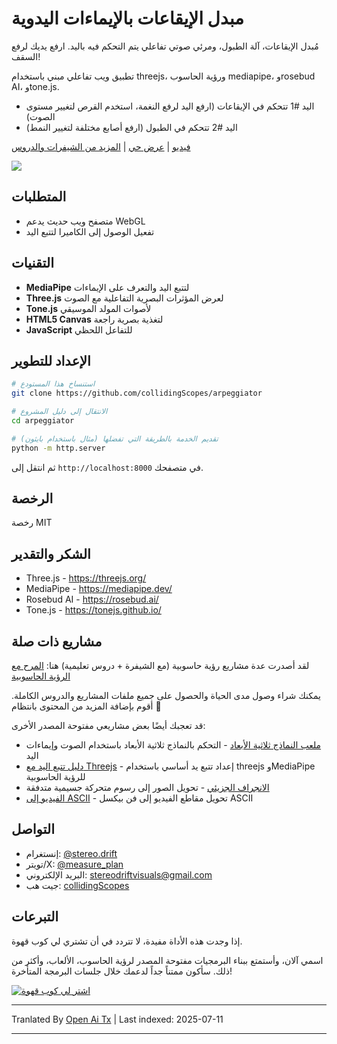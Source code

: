 # مبدل الإيقاعات بالإيماءات اليدوية

مُبدل الإيقاعات، آلة الطبول، ومرئي صوتي تفاعلي يتم التحكم فيه باليد. ارفع يديك لرفع السقف!

تطبيق ويب تفاعلي مبني باستخدام threejs، ورؤية الحاسوب mediapipe، وrosebud AI، وtone.js.

- اليد #1 تتحكم في الإيقاعات (ارفع اليد لرفع النغمة، استخدم القرص لتغيير مستوى الصوت)
- اليد #2 تتحكم في الطبول (ارفع أصابع مختلفة لتغيير النمط)

[فيديو](https://youtu.be/JepIs-DTBgk?si=4Y-FrQDF6KNy662C) | [عرض حي](https://collidingscopes.github.io/arpeggiator/) | [المزيد من الشيفرات والدروس](https://funwithcomputervision.com/)

<img src="https://raw.githubusercontent.com/collidingScopes/arpeggiator/main/assets/demo.png">

## المتطلبات

- متصفح ويب حديث يدعم WebGL
- تفعيل الوصول إلى الكاميرا لتتبع اليد

## التقنيات

- **MediaPipe** لتتبع اليد والتعرف على الإيماءات
- **Three.js** لعرض المؤثرات البصرية التفاعلية مع الصوت
- **Tone.js** لأصوات المولد الموسيقي
- **HTML5 Canvas** لتغذية بصرية راجعة
- **JavaScript** للتفاعل اللحظي
## الإعداد للتطوير

```bash
# استنساخ هذا المستودع
git clone https://github.com/collidingScopes/arpeggiator

# الانتقال إلى دليل المشروع
cd arpeggiator

# تقديم الخدمة بالطريقة التي تفضلها (مثال باستخدام بايثون)
python -m http.server
```

ثم انتقل إلى `http://localhost:8000` في متصفحك.

## الرخصة

رخصة MIT

## الشكر والتقدير
- Three.js - https://threejs.org/
- MediaPipe - https://mediapipe.dev/
- Rosebud AI - https://rosebud.ai/
- Tone.js - https://tonejs.github.io/

## مشاريع ذات صلة

لقد أصدرت عدة مشاريع رؤية حاسوبية (مع الشيفرة + دروس تعليمية) هنا:
[المرح مع الرؤية الحاسوبية](https://www.funwithcomputervision.com/)

يمكنك شراء وصول مدى الحياة والحصول على جميع ملفات المشاريع والدروس الكاملة. أقوم بإضافة المزيد من المحتوى بانتظام 🪬

قد تعجبك أيضًا بعض مشاريعي مفتوحة المصدر الأخرى:

- [ملعب النماذج ثلاثية الأبعاد](https://collidingScopes.github.io/3d-model-playground) - التحكم بالنماذج ثلاثية الأبعاد باستخدام الصوت وإيماءات اليد
- [دليل تتبع اليد مع Threejs](https://collidingScopes.github.io/threejs-handtracking-101) - إعداد تتبع يد أساسي باستخدام threejs وMediaPipe للرؤية الحاسوبية
- [الانجراف الجزيئي](https://collidingScopes.github.io/particular-drift) - تحويل الصور إلى رسوم متحركة جسيمية متدفقة
- [الفيديو إلى ASCII](https://collidingScopes.github.io/ascii) - تحويل مقاطع الفيديو إلى فن بيكسل ASCII
## التواصل

- إنستغرام: [@stereo.drift](https://www.instagram.com/stereo.drift/)
- تويتر/X: [@measure_plan](https://x.com/measure_plan)
- البريد الإلكتروني: [stereodriftvisuals@gmail.com](https://raw.githubusercontent.com/collidingScopes/arpeggiator/main/mailto:stereodriftvisuals@gmail.com)
- جيت هب: [collidingScopes](https://github.com/collidingScopes)

## التبرعات

إذا وجدت هذه الأداة مفيدة، لا تتردد في أن تشتري لي كوب قهوة.

اسمي آلان، وأستمتع ببناء البرمجيات مفتوحة المصدر لرؤية الحاسوب، الألعاب، وأكثر من ذلك. سأكون ممتناً جداً لدعمك خلال جلسات البرمجة المتأخرة!

[![اشترِ لي كوب قهوة](https://www.buymeacoffee.com/assets/img/custom_images/yellow_img.png)](https://www.buymeacoffee.com/stereoDrift)

---

Tranlated By [Open Ai Tx](https://github.com/OpenAiTx/OpenAiTx) | Last indexed: 2025-07-11

---